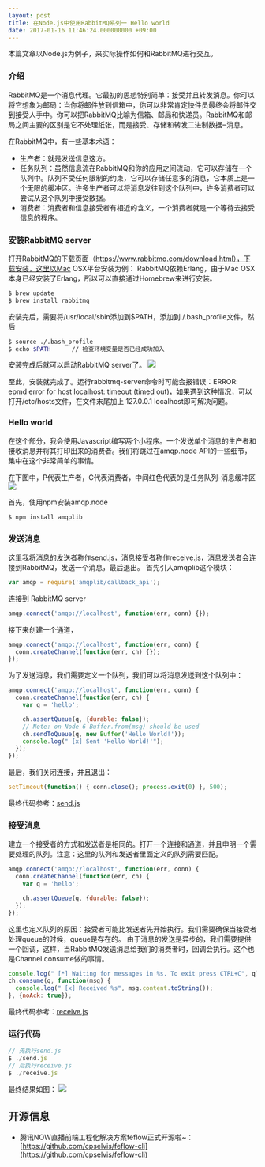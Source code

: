 ```yaml
---
layout: post
title: 在Node.js中使用RabbitMQ系列一 Hello world
date: 2017-01-16 11:46:24.000000000 +09:00
---
```


本篇文章以Node.js为例子，来实际操作如何和RabbitMQ进行交互。

### 介绍
RabbitMQ是一个消息代理。它最初的思想特别简单：接受并且转发消息。你可以将它想象为邮局：当你将邮件放到信箱中，你可以非常肯定快件员最终会将邮件交到接受人手中。你可以把RabbitMQ比喻为信箱、邮局和快递员。RabbitMQ和邮局之间主要的区别是它不处理纸张，而是接受、存储和转发二进制数据‒消息。

在RabbitMQ中，有一些基本术语：
* 生产者：就是发送信息这方。
* 任务队列：虽然信息流在RabbitMQ和你的应用之间流动，它可以存储在一个队列中。队列不受任何限制的约束，它可以存储任意多的消息，它本质上是一个无限的缓冲区。许多生产者可以将消息发往到这个队列中，许多消费者可以尝试从这个队列中接受数据。
* 消费者：消费者和信息接受者有相近的含义，一个消费者就是一个等待去接受信息的程序。

### 安装RabbitMQ server
打开RabbitMQ的下载页面（https://www.rabbitmq.com/download.html），下载安装，这里以Mac OSX平台安装为例：
RabbitMQ依赖Erlang，由于Mac OSX本身已经安装了Erlang，所以可以直接通过Homebrew来进行安装。
```sh
$ brew update
$ brew install rabbitmq
```
安装完后，需要将/usr/local/sbin添加到$PATH，添加到./.bash_profile文件，然后
```sh
$ source ./.bash_profile
$ echo $PATH      // 检查环境变量是否已经成功加入
```

安装完成后就可以启动RabbitMQ server了。
![](http://images2015.cnblogs.com/blog/1030776/201701/1030776-20170116114442083-952414838.jpg)

至此，安装就完成了。运行rabbitmq-server命令时可能会报错误：ERROR: epmd error for host localhost: timeout (timed out)，如果遇到这种情况，可以打开/etc/hosts文件，在文件末尾加上 127.0.0.1 localhost即可解决问题。

### Hello world
在这个部分，我会使用Javascript编写两个小程序。一个发送单个消息的生产者和接收消息并将其打印出来的消费者。我们将跳过在amqp.node API的一些细节，集中在这个非常简单的事情。


在下图中，P代表生产者，C代表消费者，中间红色代表的是任务队列-消息缓冲区
![](http://images2015.cnblogs.com/blog/1030776/201701/1030776-20170116011306536-104488198.png)

首先，使用npm安装amqp.node
```javascript
$ npm install amqplib
```

### 发送消息
这里我将消息的发送者称作send.js，消息接受者称作receive.js，消息发送者会连接到RabbitMQ，发送一个消息，最后退出。
首先引入amqplib这个模块：
```javascript
var amqp = require('amqplib/callback_api');
```

连接到 RabbitMQ server
```javascript
amqp.connect('amqp://localhost', function(err, conn) {});
```

接下来创建一个通道，
```javascript
amqp.connect('amqp://localhost', function(err, conn) {
  conn.createChannel(function(err, ch) {});
});
```

为了发送消息，我们需要定义一个队列，我们可以将消息发送到这个队列中：
```javascript
amqp.connect('amqp://localhost', function(err, conn) {
  conn.createChannel(function(err, ch) {
    var q = 'hello';

    ch.assertQueue(q, {durable: false});
    // Note: on Node 6 Buffer.from(msg) should be used
    ch.sendToQueue(q, new Buffer('Hello World!'));
    console.log(" [x] Sent 'Hello World!'");
  });
});
```

最后，我们关闭连接，并且退出：
```javascript
setTimeout(function() { conn.close(); process.exit(0) }, 500);
```

最终代码参考：[send.js](https://github.com/rabbitmq/rabbitmq-tutorials/blob/master/javascript-nodejs/src/send.js)

### 接受消息
建立一个接受者的方式和发送者是相同的。打开一个连接和通道，并且申明一个需要处理的队列。注意：这里的队列和发送者里面定义的队列需要匹配。
```javascript
amqp.connect('amqp://localhost', function(err, conn) {
  conn.createChannel(function(err, ch) {
    var q = 'hello';

    ch.assertQueue(q, {durable: false});
  });
});
```

这里也定义队列的原因：接受者可能比发送者先开始执行。我们需要确保当接受者处理queue的时候，queue是存在的。
由于消息的发送是异步的，我们需要提供一个回调，这样，当RabbitMQ发送消息给我们的消费者时，回调会执行。这个也是Channel.consume做的事情。
```javascript
console.log(" [*] Waiting for messages in %s. To exit press CTRL+C", q);
ch.consume(q, function(msg) {
  console.log(" [x] Received %s", msg.content.toString());
}, {noAck: true});
```
最终代码参考：[receive.js](https://github.com/rabbitmq/rabbitmq-tutorials/blob/master/javascript-nodejs/src/receive.js)

### 运行代码

```javascript
// 先执行send.js
$ ./send.js
// 后执行receive.js
$ ./receive.js
```

最终结果如图：
![](http://images2015.cnblogs.com/blog/1030776/201701/1030776-20170116114515380-306648911.jpg)

## 开源信息
* 腾讯NOW直播前端工程化解决方案feflow正式开源啦~： [https://github.com/cpselvis/feflow-cli](https://github.com/cpselvis/feflow-cli)
